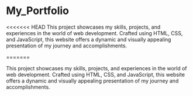 # My_Portfolio
<<<<<<< HEAD
This project showcases my skills, projects, and experiences in the world of web development. Crafted using HTML, CSS, and JavaScript, this website offers a dynamic and visually appealing presentation of my journey and accomplishments.

=======

This project showcases my skills, projects, and experiences in the world of web development. Crafted using HTML, CSS, and JavaScript, this website offers a dynamic and visually appealing presentation of my journey and accomplishments.

>>>>>>> 

